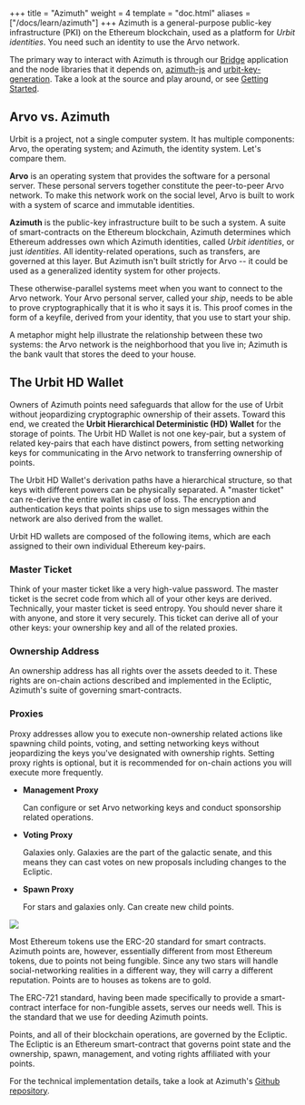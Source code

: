 +++
title = "Azimuth"
weight = 4
template = "doc.html"
aliases = ["/docs/learn/azimuth"]
+++
Azimuth is a general-purpose public-key infrastructure (PKI) on the Ethereum blockchain, used as a platform for _Urbit identities_. You need such an identity to use the Arvo network.

The primary way to interact with Azimuth is through our [Bridge](https://github.com/urbit/bridge) application and the node libraries that it depends on, [azimuth-js](https://github.com/urbit/azimuth-js) and [urbit-key-generation](https://github.com/urbit/urbit-key-generation). Take a look at the source and play around, or see [Getting Started](/using/install).

## Arvo vs. Azimuth

Urbit is a project, not a single computer system. It has multiple components: Arvo, the operating system; and Azimuth, the identity system. Let's compare them.

**Arvo** is an operating system that provides the software for a personal server. These personal servers together constitute the peer-to-peer Arvo network. To make this network work on the social level, Arvo is built to work with a system of scarce and immutable identities.

**Azimuth** is the public-key infrastructure built to be such a system. A suite of smart-contracts on the Ethereum blockchain, Azimuth determines which Ethereum addresses own which Azimuth identities, called _Urbit identities_, or just _identities_. All identity-related operations, such as transfers, are governed at this layer. But Azimuth isn't built strictly for Arvo -- it could be used as a generalized identity system for other projects.

These otherwise-parallel systems meet when you want to connect to the Arvo network. Your Arvo personal server, called your _ship_, needs to be able to prove cryptographically that it is who it says it is. This proof comes in the form of a keyfile, derived from your identity, that you use to start your ship.

A metaphor might help illustrate the relationship between these two systems: the Arvo network is the neighborhood that you live in; Azimuth is the bank vault that stores the deed to your house.

## The Urbit HD Wallet

Owners of Azimuth points need safeguards that allow for the use of Urbit without jeopardizing cryptographic ownership of their assets. Toward this end, we created the **Urbit Hierarchical Deterministic (HD) Wallet** for the storage of points. The Urbit HD Wallet is not one key-pair, but a system of related key-pairs that each have distinct powers, from setting networking keys for communicating in the Arvo network to transferring ownership of points.

The Urbit HD Wallet's derivation paths have a hierarchical structure, so that keys with different powers can be physically separated. A \"master ticket" can re-derive the entire wallet in case of loss. The encryption and authentication keys that points ships use to sign messages within the network are also derived from the wallet.

Urbit HD wallets are composed of the following items, which are each assigned to their own individual Ethereum key-pairs.

### Master Ticket

Think of your master ticket like a very high-value password. The master ticket is the secret code from which all of your other keys are derived. Technically, your master ticket is seed entropy. You should never share it with anyone, and store it very securely. This ticket can derive all of your other keys: your ownership key and all of the related proxies.

### Ownership Address

An ownership address has all rights over the assets deeded to it. These rights are on-chain actions described and implemented in the Ecliptic, Azimuth's suite of governing smart-contracts.

### Proxies

Proxy addresses allow you to execute non-ownership related actions like spawning child points, voting, and setting networking keys without jeopardizing the keys you've designated with ownership rights. Setting proxy rights is optional, but it is recommended for on-chain actions you will execute more frequently.

- **Management Proxy**

  Can configure or set Arvo networking keys and conduct sponsorship related
  operations.

- **Voting Proxy**

  Galaxies only. Galaxies are the part of the galactic senate, and this means
  they can cast votes on new proposals including changes to the Ecliptic.

- **Spawn Proxy**

  For stars and galaxies only. Can create new child points.

![](https://media.urbit.org/fora/proposals/UP-8.jpg)


Most Ethereum tokens use the ERC-20 standard for smart contracts. Azimuth points
are, however, essentially different from most Ethereum tokens, due to points not
being fungible. Since any two stars will handle social-networking realities in a
different way, they will carry a different reputation. Points are to houses as
tokens are to gold.

The ERC-721 standard, having been made specifically to provide a smart-contract
interface for non-fungible assets, serves our needs well. This is the standard
that we use for deeding Azimuth points.

Points, and all of their blockchain operations, are governed by the Ecliptic.
The Ecliptic is an Ethereum smart-contract that governs point state and the
ownership, spawn, management, and voting rights affiliated with your points.

For the technical implementation details, take a look at Azimuth's
[Github repository](https://github.com/urbit/azimuth).
